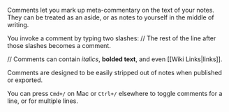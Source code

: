 Comments let you mark up meta-commentary on the text of your notes. They can be treated as an aside, or as notes to yourself in the middle of writing.

You invoke a comment by typing two slashes: // The rest of the line after those slashes becomes a comment.

// Comments can contain _italics_, __bolded text__, and even [[Wiki Links|links]].

Comments are designed to be easily stripped out of notes when published or exported.

You can press `Cmd+/` on Mac or `Ctrl+/` elsewhere to toggle comments for a line, or for multiple lines.